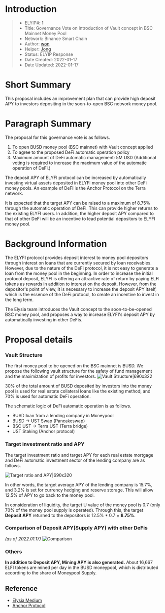 # Introduction

>- ELYIP#: 1
>- Title: Governance Vote on Introduction of Vault concept in BSC Mainnet Money Pool
>- Network: Binance Smart Chain 
>- Author: [won](https://forum.elyfi.world/u/won/summary)
>- Helper: [Jong](https://forum.elyfi.world/u/jong/summary)
>- Status: ELYIP Response
>- Date Created: 2022-01-17
>- Date Updated: 2022-01-17

# Short Summary
This proposal includes an improvement plan that can provide high deposit APY to investors depositing in the soon-to-open BSC network money pool.

# Paragraph Summary
The proposal for this governance vote is as follows.

1. To open BUSD money pool (BSC mainnet) with Vault concept applied
2. To agree to the proposed DeFi automatic operation policy
3. Maximum amount of DeFi automatic management: 5M USD (Additional voting is required to increase the maximum value of the automatic operation of DeFi.)

The deposit APY of ELYFI protocol can be increased by automatically investing virtual assets deposited in ELYFI money pool into other DeFi money pools. An example of DeFi is the Anchor Protocol on the Terra network.

It is expected that the target APY can be raised to a maximum of 8.75% through the automatic operation of DeFi. This can provide higher returns to the existing ELYFI users. In addition, the higher deposit APY compared to that of other DeFi will be an incentive to lead potential depositors to ELYFI money pool.

# Background Information
The ELYFI protocol provides deposit interest to money pool depositors through interest on loans that are currently secured by loan receivables. However, due to the nature of the DeFi protocol, it is not easy to generate a loan from the money pool in the beginning. In order to increase the initial protocol deposit, ELYFI is offering an attractive rate of return by paying ELFI tokens as rewards in addition to interest on the deposit. However, from the depositor's point of view, it is necessary to increase the deposit APY itself, which is the essence of the DeFi protocol, to create an incentive to invest in the long term.

The Elysia team introduces the Vault concept to the soon-to-be-opened BSC money pool, and proposes a way to increase ELYFI's deposit APY by automatically investing in other DeFis.

# Proposal details
### Vault Structure

The first money pool to be opened on the BSC mainnet is BUSD. We propose the following vault structure for the safety of fund management and the maximization of profits for investors.
![Vault Structure|690x322](upload://7BO6jfoKfYcNR4e0b3wWD4GOw23.jpeg)



30% of the total amount of BUSD deposited by investors into the money pool is used for real estate collateral loans like the existing method, and 70% is used for automatic DeFi operation.

The schematic logic of DeFi automatic operation is as follows.

* BUSD loan from a lending company in Moneypool
* BUSD -> UST Swap (Pancakeswap)
* BSC UST -> Terra UST (Terra bridge)
* UST Staking (Anchor protocol)

### Target investment ratio and APY

The target investment ratio and target APY for each real estate mortgage and DeFi automatic investment sector of the lending company are as follows.

![Target ratio and APY|690x320](upload://5Jwi425Kv3oSSljgbWGl9581O1f.png)



In other words, the target average APY of the lending company is 15.7%, and 3.2% is set for currency hedging and reserve storage. This will allow 12.5% of APY to go back to the money pool.

In consideration of liquidity, the target U value of the money pool is 0.7 (only 70% of the money pool supply is operated). Through this, the target **Deposit APY** returned to the depositors is 12.5% * 0.7 = **8.75%**.


### Comparison of Deposit APY(Supply APY) with other DeFis
*(as of 2022.01.17)*
![Comparison](https://user-images.githubusercontent.com/90824532/150732009-5c67d4f7-38eb-4080-8c69-f4e4cbd6df9e.png)



### Others

**In addition to Deposit APY, Mining APY is also generated.** About 16,667 ELFI tokens are mined per day in the BUSD moneypool, which is distributed according to the share of Moneypool Supply.

## Reference
* [Elysia Medium](https://medium.com/elysia-magazine/governance-vote-on-introduction-of-vault-concept-in-bsc-mainnet-money-pool-c10549218f9b)
* [Anchor Protocol](https://www.anchorprotocol.com/)
